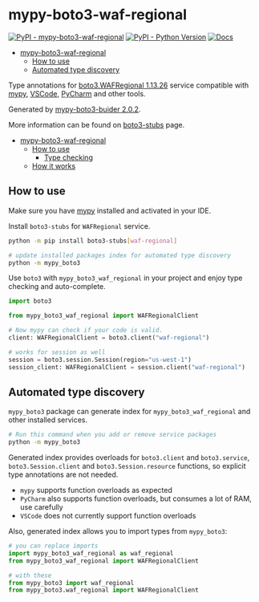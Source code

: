 # mypy-boto3-waf-regional

[![PyPI - mypy-boto3-waf-regional](https://img.shields.io/pypi/v/mypy-boto3-waf-regional.svg?color=blue)](https://pypi.org/project/mypy-boto3-waf-regional)
[![PyPI - Python Version](https://img.shields.io/pypi/pyversions/mypy-boto3-waf-regional.svg?color=blue)](https://pypi.org/project/mypy-boto3-waf-regional)
[![Docs](https://img.shields.io/readthedocs/mypy-boto3-builder.svg?color=blue)](https://mypy-boto3-builder.readthedocs.io/)

- [mypy-boto3-waf-regional](#mypy-boto3-waf-regional)
  - [How to use](#how-to-use)
  - [Automated type discovery](#automated-type-discovery)


Type annotations for
[boto3.WAFRegional 1.13.26](https://boto3.amazonaws.com/v1/documentation/api/1.13.26/reference/services/waf-regional.html#WAFRegional) service
compatible with [mypy](https://github.com/python/mypy), [VSCode](https://code.visualstudio.com/),
[PyCharm](https://www.jetbrains.com/pycharm/) and other tools.

Generated by [mypy-boto3-buider 2.0.2](https://github.com/vemel/mypy_boto3_builder).

More information can be found on [boto3-stubs](https://pypi.org/project/boto3-stubs/) page.

- [mypy-boto3-waf-regional](#mypy-boto3-waf-regional)
  - [How to use](#how-to-use)
    - [Type checking](#type-checking)
  - [How it works](#how-it-works)

## How to use

Make sure you have [mypy](https://github.com/python/mypy) installed and activated in your IDE.

Install `boto3-stubs` for `WAFRegional` service.

```bash
python -m pip install boto3-stubs[waf-regional]

# update installed packages index for automated type discovery
python -m mypy_boto3
```

Use `boto3` with `mypy_boto3_waf_regional` in your project and enjoy type checking and auto-complete.

```python
import boto3

from mypy_boto3_waf_regional import WAFRegionalClient

# Now mypy can check if your code is valid.
client: WAFRegionalClient = boto3.client("waf-regional")

# works for session as well
session = boto3.session.Session(region="us-west-1")
session_client: WAFRegionalClient = session.client("waf-regional")

```

## Automated type discovery

`mypy_boto3` package can generate index for `mypy_boto3_waf_regional` and other installed services.

```bash
# Run this command when you add or remove service packages
python -m mypy_boto3
```

Generated index provides overloads for `boto3.client` and `boto3.service`,
`boto3.Session.client` and `boto3.Session.resource` functions,
so explicit type annotations are not needed.

- `mypy` supports function overloads as expected
- `PyCharm` also supports function overloads, but consumes a lot of RAM, use carefully
- `VSCode` does not currently support function overloads

Also, generated index allows you to import types from `mypy_boto3`:

```python
# you can replace imports
import mypy_boto3_waf_regional as waf_regional
from mypy_boto3_waf_regional import WAFRegionalClient

# with these
from mypy_boto3 import waf_regional
from mypy_boto3.waf_regional import WAFRegionalClient
```